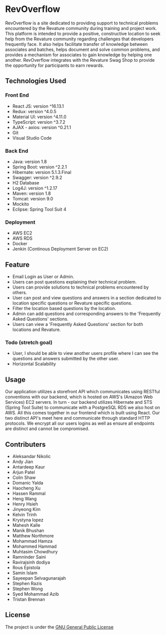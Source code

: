 # RevOverflow

RevOverflow is a site dedicated to providing support to technical problems encountered by the Revature community during training and project work. This platform is intended to provide a positive, constructive location to seek help from the Revature community regarding challenges that developers frequently face. It also helps facilitate transfer of knowledge between associates and batches, helps document and solve common problems, and provides a mechanism for associates to gain knowledge by helping one another. RevOverflow integrates with the Revature Swag Shop to provide the opportunity for participants to earn rewards.

## Technologies Used

### Front End
- React JS: version ^16.13.1
- Redux: version ^4.0.5
- Material UI: version ^4.11.0
- TypeScript: version ^3.7.2
- AJAX - axios: version ^0.21.1
- Git
- Visual Studio Code

### Back End
- Java: version 1.8
- Spring Boot: version ^2.2.1
- Hibernate: version 5.1.3.Final
- Swagger: version ^2.9.2
- H2 Database
- Log4J: version ^1.2.17
- Maven: version 1.8
- Tomcat: version 9.0
- Mockito
- Eclipse: Spring Tool Suit 4

### Deployment
- AWS EC2
- AWS RDS
- Docker
- Jenkin (Continous Deployment Server on EC2)

## Feature

- Email Login as User or Admin.
- Users can post questions explaining their technical problem.
- Users can provide solutions to technical problems encountered by others.
- User can post and view questions and answers in a section dedicated to location specific questions or Revature specific questions.
- Filter the location based questions by the location.
- Admin can add questions and corresponding answers to the 'Frequently Asked Questions' sections.
- Users can view a 'Frequently Asked Questions' section for both locations and Revature.

### Todo (stretch goal)
- User, I should be able to view another users profile where I can see the questions and answers submitted by the other user.
- Horizontal Scalability

## Usage
Our application utilizes a storefront API which communicates using RESTful conventions with our backend, which is hosted on AWS's (Amazon Web Services) EC2 servers. In turn - our backend utilizes Hibernate and STS (Spring Tool Suite) to communicate with a PostgreSQL RDS we also host on AWS.
All this comes together in our frontend which is built using React. Our two distinct API's meet here and communicate through standard HTTP protocols. We encrypt all our users logins as well as ensure all endpoints are distinct and cannot be compromised.

## Contributers
- Aleksandar Nikolic
- Andy Jian
- Antardeep Kaur
- Arjun Patel
- Colin Shaw
- Domanic Yalda
- Haocheng Xu
- Hassen Rammal
- Heng Wang
- Henry Hsieh
- Jinyeong Kim
- Kelvin Trinh
- Krystyna lopez
- Mahesh Kalle
- Manik Bhushan
- Matthew Northmore
- Mohammad Hamza
- Mohammed Hammad
- Muhtasim Chowdhury
- Ramninder Saini
- Ravirajsinh dodiya
- Rous Epistola
- Samin Islam
- Sayeepan Selvagunarajah
- Stephen Razis
- Stephen Wong
- Syed Mohammad Azib
- Tristan Brennan


## License

The project is under the [GNU General Public License](https://github.com/917-Alec-Batson/revoverflow-backend/blob/master/LICENSE)
